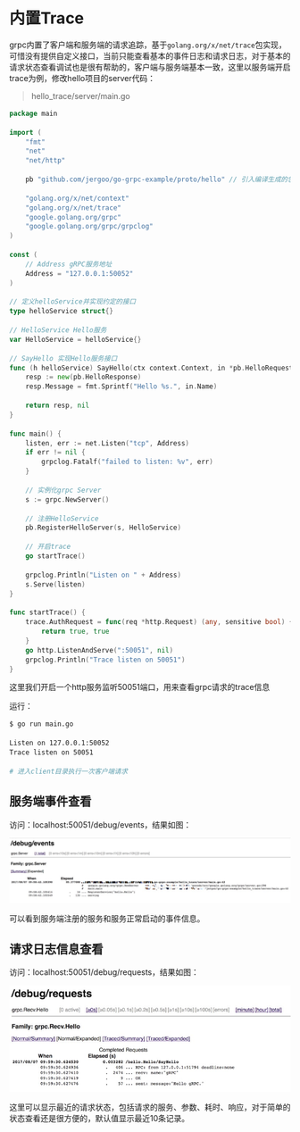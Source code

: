 # 内置Trace

grpc内置了客户端和服务端的请求追踪，基于`golang.org/x/net/trace`包实现，可惜没有提供自定义接口，当前只能查看基本的事件日志和请求日志，对于基本的请求状态查看调试也是很有帮助的，客户端与服务端基本一致，这里以服务端开启trace为例，修改hello项目的server代码：

> hello_trace/server/main.go

```go
package main

import (
	"fmt"
	"net"
	"net/http"

	pb "github.com/jergoo/go-grpc-example/proto/hello" // 引入编译生成的包

	"golang.org/x/net/context"
	"golang.org/x/net/trace"
	"google.golang.org/grpc"
	"google.golang.org/grpc/grpclog"
)

const (
	// Address gRPC服务地址
	Address = "127.0.0.1:50052"
)

// 定义helloService并实现约定的接口
type helloService struct{}

// HelloService Hello服务
var HelloService = helloService{}

// SayHello 实现Hello服务接口
func (h helloService) SayHello(ctx context.Context, in *pb.HelloRequest) (*pb.HelloResponse, error) {
	resp := new(pb.HelloResponse)
	resp.Message = fmt.Sprintf("Hello %s.", in.Name)

	return resp, nil
}

func main() {
	listen, err := net.Listen("tcp", Address)
	if err != nil {
		grpclog.Fatalf("failed to listen: %v", err)
	}

	// 实例化grpc Server
	s := grpc.NewServer()

	// 注册HelloService
	pb.RegisterHelloServer(s, HelloService)

	// 开启trace
	go startTrace()

	grpclog.Println("Listen on " + Address)
	s.Serve(listen)
}

func startTrace() {
	trace.AuthRequest = func(req *http.Request) (any, sensitive bool) {
		return true, true
	}
	go http.ListenAndServe(":50051", nil)
	grpclog.Println("Trace listen on 50051")
}
```
这里我们开启一个http服务监听50051端口，用来查看grpc请求的trace信息

运行：

```sh
$ go run main.go

Listen on 127.0.0.1:50052                                                       
Trace listen on 50051

# 进入client目录执行一次客户端请求     
```


## 服务端事件查看

访问：localhost:50051/debug/events，结果如图：

![](/assets/grpc_trace_events.jpg)

可以看到服务端注册的服务和服务正常启动的事件信息。


## 请求日志信息查看

访问：localhost:50051/debug/requests，结果如图：

![](/assets/grpc_trace_requests.jpg)

这里可以显示最近的请求状态，包括请求的服务、参数、耗时、响应，对于简单的状态查看还是很方便的，默认值显示最近10条记录。
